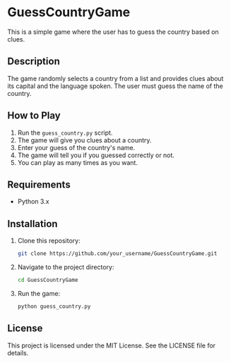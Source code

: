# GuessCountryGame

This is a simple game where the user has to guess the country based on clues.

## Description

The game randomly selects a country from a list and provides clues about its capital and the language spoken. The user must guess the name of the country.

## How to Play

1. Run the `guess_country.py` script.
2. The game will give you clues about a country.
3. Enter your guess of the country's name.
4. The game will tell you if you guessed correctly or not.
5. You can play as many times as you want.

## Requirements

- Python 3.x

## Installation

1. Clone this repository:
    ```sh
    git clone https://github.com/your_username/GuessCountryGame.git
    ```
2. Navigate to the project directory:
    ```sh
    cd GuessCountryGame
    ```
3. Run the game:
    ```sh
    python guess_country.py
    ```

## License

This project is licensed under the MIT License. See the LICENSE file for details.